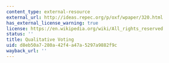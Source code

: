 ```yaml
---
content_type: external-resource
external_url: http://ideas.repec.org/p/oxf/wpaper/320.html
has_external_license_warning: true
license: https://en.wikipedia.org/wiki/All_rights_reserved
status: ''
title: Qualitative Voting
uid: d8eb50a7-280a-42f4-a47a-5297a9882f9c
wayback_url: ''
---
```

